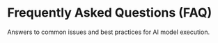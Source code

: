 # Frequently Asked Questions (FAQ)

Answers to common issues and best practices for AI model execution.